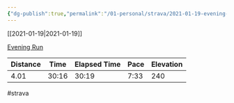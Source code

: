 ```yaml
---
{"dg-publish":true,"permalink":"/01-personal/strava/2021-01-19-evening-run/"}
---
```



[[2021-01-19\|2021-01-19]]

[Evening Run](https://www.strava.com/activities/4650130031)

| Distance | Time  | Elapsed Time | Pace | Elevation |
| -------- | ----- | ------------ | ---- | --------- |
| 4.01     | 30:16 | 30:19        | 7:33 | 240       |




#strava
